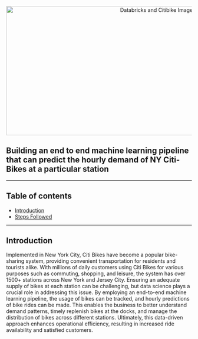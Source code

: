 <div align="center">
<img src="https://raw.githubusercontent.com/skswar/NYCitibike_Demand_Prediction_ML_Pipeline/master/img/logo.png" alt="Databricks and Citibike Image" height=350 width=800/>
</div>

## Building an end to end machine learning pipeline that can predict the hourly demand of NY Citi-Bikes at a particular station

<hr>

## Table of contents

* [Introduction](#introduction)
* [Steps Followed](#steps-followed)


<hr>

## Introduction
Implemented in New York City, Citi Bikes have become a popular bike-sharing system, providing convenient transportation for residents and tourists alike. With millions of daily customers using Citi Bikes for various purposes such as commuting, shopping, and leisure, the system has over 1500+ stations across New York and Jersey City. Ensuring an adequate supply of bikes at each station can be challenging, but data science plays a crucial role in addressing this issue. By employing an end-to-end machine learning pipeline, the usage of bikes can be tracked, and hourly predictions of bike rides can be made. This enables the business to better understand demand patterns, timely replenish bikes at the docks, and manage the distribution of bikes across different stations. Ultimately, this data-driven approach enhances operational efficiency, resulting in increased ride availability and satisfied customers.
